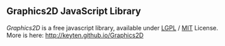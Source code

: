 ## Graphics2D JavaScript Library
*Graphics2D* is a free javascript library, available under [LGPL](http://www.gnu.org/copyleft/lgpl.html) / [MIT](http://opensource.org/licenses/mit-license.php) License.
More is here: http://keyten.github.io/Graphics2D

